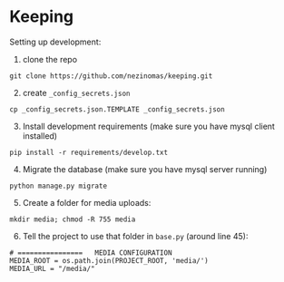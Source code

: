 # Keeping

Setting up development:

1. clone the repo
```
git clone https://github.com/nezinomas/keeping.git
```

2. create `_config_secrets.json`
```
cp _config_secrets.json.TEMPLATE _config_secrets.json
```

3. Install development requirements (make sure you have mysql client installed)
```
pip install -r requirements/develop.txt
```

4. Migrate the database (make sure you have mysql server running)
```
python manage.py migrate
```

5. Create a folder for media uploads:
```
mkdir media; chmod -R 755 media 
```

6. Tell the project to use that folder in `base.py` (around line 45):
```
# ================   MEDIA CONFIGURATION
MEDIA_ROOT = os.path.join(PROJECT_ROOT, 'media/')
MEDIA_URL = "/media/"
```
